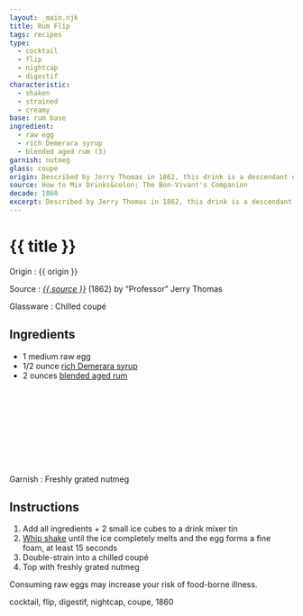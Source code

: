 ```yaml
---
layout: _main.njk
title: Rum Flip
tags: recipes
type:
  - cocktail
  - flip
  - nightcap
  - digestif
characteristic:
  - shaken
  - strained
  - creamy
base: rum base
ingredient:
  - raw egg
  - rich Demerara syrup
  - blended aged rum (3)
garnish: nutmeg
glass: coupe
origin: Described by Jerry Thomas in 1862, this drink is a descendant of the tavern flip, which called for rum and beer. At some point, egg entered the recipe; later, the beer disappeared.
source: How to Mix Drinks&colon; The Bon-Vivant's Companion
decade: 1860
excerpt: Described by Jerry Thomas in 1862, this drink is a descendant of the tavern flip, which originally called for rum and beer.
---
```

<!-- markdownlint-disable MD025 -->
# {{ title }}
<!-- markdownlint-enable MD025 -->

Origin
  : {{ origin }}

Source
  : <cite><a href="https://www.amazon.com/Bartenders-Guide-Drinks-Vivants-Companion/dp/1603111662" target="_blank" rel="external noopener"><span data-pagefind-filter="Source">{{ source }}</span></a></cite> (1862) by <q>Professor</q> Jerry Thomas

Glassware
  : Chilled coupé

## Ingredients

* 1 medium raw egg
* 1/2 ounce [rich Demerara syrup](/mixes/2-1-simple-syrup)
* 2 ounces [blended aged rum](/rums/05-rum-blended-aged/)<icon-l space="1em" class="bigger" label="(3)"><span class="with-icon"><svg class="icon"><use href="/assets/images/icons/circle-3.svg#circle-3"></use></svg></span></icon-l>

Garnish
  : Freshly grated nutmeg

## Instructions

1. Add all ingredients + 2 small ice cubes to a drink mixer tin
2. <a href="https://punchdrink.com/articles/who-said-whip-shake-ramos-gin-fizz-cocktail-technique/" target="_blank" rel="external noopener">Whip shake</a> until the ice completely melts and the egg forms a fine foam, at least 15 seconds
3. Double-strain into a chilled coupé
4. Top with freshly grated nutmeg

<tiki-callout type="warning">

  Consuming raw eggs may increase your risk of food-borne illness.

</tiki-callout>

<div
  class="sr-only"
  data-cat[0]="Drink"
  data-type[0]="Cocktail"
  data-type[1]="Flip"
  data-type[2]="Digestif"
  data-type[3]="Nightcap"
  data-char[0]="Shaken"
  data-char[1]="Strained"
  data-char[2]="Creamy"
  data-base[0]="Rum/Cane spirits"
  data-ingredient[0]="Egg, raw"
  data-ingredient[1]="Rich Demerara syrup"
  data-ingredient[2]="Blended aged rum [3]"
  data-origin[0]="Jerry Thomas"
  data-glass[0]="Coupé"
  data-garnish[0]="Nutmeg, grated"
  data-decade[0]="1860"
  data-pagefind-filter="
    Category[data-cat[0]],
    Type[data-type[0]],
    Type[data-type[1]],
    Type[data-type[2]],
    Type[data-type[3]],
    Characteristic[data-char[0]],
    Characteristic[data-char[1]],
    Characteristic[data-char[2]],
    Base[data-base[0]],
    Ingredient[data-ingredient[0]],
    Ingredient[data-ingredient[1]],
    Ingredient[data-ingredient[2]],
    Origin[data-origin[0]],
    Glassware[data-glass[0]],
    Garnish[data-garnish[0]],
    Decade[data-decade[0]]
  "
>
</div>

<div class="keywords" aria-hidden>cocktail, flip, digestif, nightcap, coupe, 1860</div>
